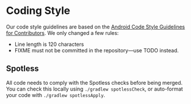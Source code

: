 # Coding Style

Our code style guidelines are based on the [Android Code Style Guidelines for Contributors](https://source.android.com/source/code-style.html). We only changed a few rules:

* Line length is 120 characters
* FIXME must not be committed in the repository—use TODO instead.

## Spotless

All code needs to comply with the Spotless checks before being merged. You can check this locally using `./gradlew spotlessCheck`, or auto-format your code with `./gradlew spotlessApply`.
